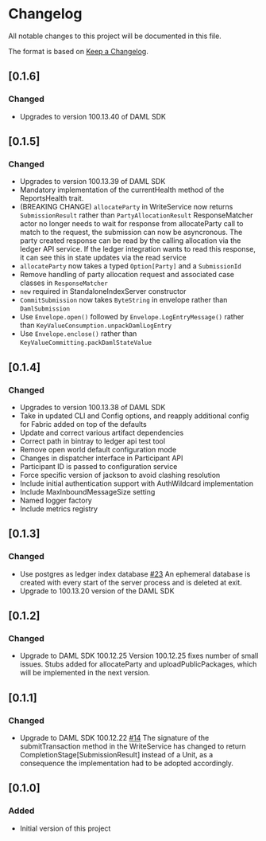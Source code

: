 # Changelog
All notable changes to this project will be documented in this file.

The format is based on [Keep a Changelog](https://keepachangelog.com/en/1.0.0/).

## [0.1.6]
### Changed
- Upgrades to version 100.13.40 of DAML SDK

## [0.1.5]
### Changed
- Upgrades to version 100.13.39 of DAML SDK
- Mandatory implementation of the currentHealth method of the ReportsHealth trait.
- (BREAKING CHANGE)
   `allocateParty` in WriteService now returns `SubmissionResult` rather than `PartyAllocationResult`
   ResponseMatcher actor no longer needs to wait for response from allocateParty call to match to the request,
   the submission can now be asyncronous.  The party created response can be read by the calling allocation via the 
   ledger API service.  If the ledger integration wants to read this response, it can see this in state updates
   via the read service
- `allocateParty` now takes a typed `Option[Party]` and a `SubmissionId`   
- Remove handling of party allocation request and associated case classes in `ResponseMatcher`
- `new` required in StandaloneIndexServer constructor
- `CommitSubmission` now takes `ByteString` in envelope rather than `DamlSubmission`
- Use `Envelope.open()` followed by `Envelope.LogEntryMessage()` rather than `KeyValueConsumption.unpackDamlLogEntry`
- Use `Envelope.enclose()` rather than `KeyValueCommitting.packDamlStateValue`
    

## [0.1.4]
### Changed
- Upgrades to version 100.13.38 of DAML SDK
- Take in updated CLI and Config options, and reapply additional config for Fabric added on top of the defaults
- Update and correct various artifact dependencies
- Correct path in bintray to ledger api test tool
- Remove open world default configuration mode
- Changes in dispatcher interface in Participant API
- Participant ID is passed to configuration service
- Force specific version of jackson to avoid clashing resolution
- Include initial authentication support with AuthWildcard implementation
- Include MaxInboundMessageSize setting
- Named logger factory
- Include metrics registry

## [0.1.3]
### Changed
- Use postgres as ledger index database [#23](https://github.com/digital-asset/daml-on-x-example/issues/23)
An ephemeral database is created with every start of the server process and is deleted at exit. 
- Upgrade to 100.13.20 version of the DAML SDK


## [0.1.2]
### Changed
- Upgrade to DAML SDK 100.12.25
Version 100.12.25 fixes number of small issues. Stubs added for allocateParty and uploadPublicPackages, which will be implemented in the next version.

## [0.1.1]
### Changed
- Upgrade to DAML SDK 100.12.22 [#14](https://github.com/digital-asset/daml-on-x-example/issues/14)
The signature of the submitTransaction method in the WriteService has changed to return CompletionStage[SubmissionResult]
instead of a Unit, as a consequence the implementation had to be adopted accordingly.

## [0.1.0]
### Added
- Initial version of this project
